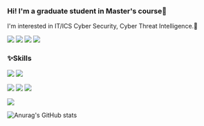 ### Hi! I'm a graduate student in Master's course👋
I'm interested in IT/ICS Cyber Security, Cyber Threat Intelligence.:star2:


<!-- SNS/BLOG -->
<img src="https://img.shields.io/badge/-Tistory-%23EC5219?style=flat-square&logo=Gitea&logoColor=white"/> <img src="https://img.shields.io/badge/-LinkedIn-%230A66C2?style=flat-square&logo=LinkedIn&logoColor=white" a="https://naver.com"/> <img src="https://img.shields.io/badge/-Facebook-%231877F2?style=flat-square&logo=Facebook&logoColor=white"/> <img src="https://img.shields.io/badge/-Twitter-%231DA1F2?style=flat-square&logo=Twitter&logoColor=white"/> 


### :sparkles:Skills
<!-- Language -->
<img src="https://img.shields.io/badge/-Python-%233776AB?style=flat-square&logo=Python&logoColor=white"/> <img src="https://img.shields.io/badge/-Java-%23007396?style=flat-square&logo=Java&logoColor=white"/> 
<!-- Platform -->
<img src="https://img.shields.io/badge/-Django-%23092E20?style=flat-square&logo=Django&logoColor=white"/> <img src="https://img.shields.io/badge/-Spring%20Boot-%236DB33F?style=flat-square&logo=Spring Boot&logoColor=white"/> <img src="https://img.shields.io/badge/-MongoDB-%2347A248?style=flat-square&logo=MongoDB&logoColor=white"/> 
<!-- Tool -->
<img src="https://img.shields.io/badge/-GitHub-%23181717?style=flat-square&logo=GitHub&logoColor=white"/>


![Anurag's GitHub stats](https://github-readme-stats.vercel.app/api?username=seleuchel&show_icons=true&theme=radical)
